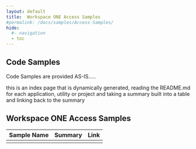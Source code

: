 ```yaml
---
layout: default
title:  Workspace ONE Access Samples
#permalink: /docs/samples/Access-Samples/
hide:
  #- navigation
  - toc
---
```


## Code Samples

Code Samples are provided AS-IS.....

this is an index page that is dynamically generated, reading the README.md for each application, utility or project and taking a summary built into a table and linking back to the summary

## Workspace ONE Access Samples

| Sample Name | Summary | Link |
| --- | --- | ---:|
|  |  |  |
